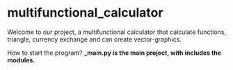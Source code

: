 # multifunctional_calculator

Welcome to our project, a multifunctional calculator that calculate functions, triangle, currency exchange and can create vector-graphics. 

How to start the program? 
**_main.py is the main project, with includes the modules.**


